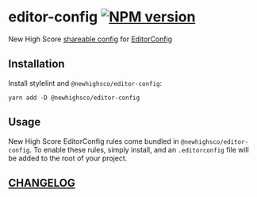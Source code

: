 # editor-config [![NPM version](https://img.shields.io/npm/v/@newhighsco/editor-config.svg)](https://www.npmjs.com/package/@newhighsco/editor-config)

New High Score [shareable config](https://editorconfig.org/#example-file) for [EditorConfig](https://editorconfig.org/)

## Installation

Install stylelint and `@newhighsco/editor-config`:

```
yarn add -D @newhighsco/editor-config
```

## Usage
New High Score EditorConfig rules come bundled in `@newhighsco/editor-config`. To enable these rules, simply install, and an `.editorconfig` file will be added to the root of your project.

## [CHANGELOG](CHANGELOG.md)
